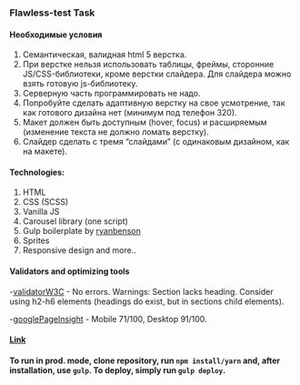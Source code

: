 ### Flawless-test Task

#### Необходимые условия
1. Семантическая, валидная html 5 верстка.
2. При верстке нельзя использовать таблицы, фреймы, сторонние JS/CSS-библиотеки, кроме верстки слайдера. Для слайдера можно взять готовую js-библиотеку.
3. Серверную часть программировать не надо.
4. Попробуйте сделать адаптивную верстку на свое усмотрение, так как готового дизайна нет (минимум под телефон 320).
5. Макет должен быть доступным (hover, focus) и расширяемым (изменение текста не должно ломать верстку).
6. Слайдер сделать с тремя “слайдами” (с одинаковым дизайном, как на макете).

#### Technologies:

1. HTML
2. CSS (SCSS)
3. Vanilla JS
4. Carousel library (one script)
5. Gulp boilerplate by [ryanbenson](https://github.com/ryanbenson/Harvest)
6. Sprites
7. Responsive design
and more..

#### Validators and optimizing tools

-[validatorW3C](https://validator.w3.org/) - No errors. Warnings: Section lacks heading. Consider using h2-h6 elements (headings do exist, but in sections child elements).

-[googlePageInsight](https://developers.google.com/speed/pagespeed/insights/?url=actually-vase.surge.sh&tab=mobile) - Mobile 71/100, Desktop 91/100.

#### [Link](http://actually-vase.surge.sh/)

#### To run in prod. mode, clone repository, run `npm install/yarn` and, after installation, use `gulp`. To deploy, simply run `gulp deploy`.